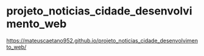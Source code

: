 # projeto_noticias_cidade_desenvolvimento_web
 https://mateuscaetano952.github.io/projeto_noticias_cidade_desenvolvimento_web/
